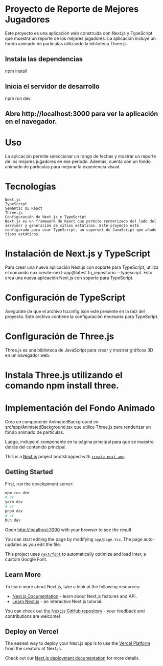 # Proyecto de Reporte de Mejores Jugadores

Este proyecto es una aplicación web construida con Next.js y TypeScript que muestra un reporte de los mejores jugadores. La aplicación incluye un fondo animado de partículas utilizando la biblioteca Three.js.

## Instala las dependencias
  npm install
## Inicia el servidor de desarrollo
  npm run dev
## Abre http://localhost:3000 para ver la aplicación en el navegador.

# Uso
La aplicación permite seleccionar un rango de fechas y mostrar un reporte de los mejores jugadores en ese periodo. Además, cuenta con un fondo animado de partículas para mejorar la experiencia visual.

# Tecnologías
    Next.js
    TypeScript
    Semantic UI React
    Three.js
    Configuración de Next.js y TypeScript
    Next.js es un framework de React que permite renderizado del lado del servidor y generación de sitios estáticos. Este proyecto está configurado para usar TypeScript, un superset de JavaScript que añade tipos estáticos.

# Instalación de Next.js y TypeScript
Para crear una nueva aplicación Next.js con soporte para TypeScript, utiliza el comando npx create-next-app@latest tu_repositorio --typescript.
Esto crea una nueva aplicación Next.js con soporte para TypeScript.

# Configuración de TypeScript
Asegúrate de que el archivo tsconfig.json esté presente en la raíz del proyecto. Este archivo contiene la configuración necesaria para TypeScript.

# Configuración de Three.js
Three.js es una biblioteca de JavaScript para crear y mostrar gráficos 3D en un navegador web.

# Instala Three.js utilizando el comando npm install three.

# Implementación del Fondo Animado
Crea un componente AnimatedBackground en src/app/AnimatedBackground.tsx que utilice Three.js para renderizar un fondo animado de partículas.

Luego, incluye el componente en tu página principal para que se muestre detrás del contenido principal.

This is a [Next.js](https://nextjs.org/) project bootstrapped with [`create-next-app`](https://github.com/vercel/next.js/tree/canary/packages/create-next-app).

## Getting Started

First, run the development server:

```bash
npm run dev
# or
yarn dev
# or
pnpm dev
# or
bun dev
```

Open [http://localhost:3000](http://localhost:3000) with your browser to see the result.

You can start editing the page by modifying `app/page.tsx`. The page auto-updates as you edit the file.

This project uses [`next/font`](https://nextjs.org/docs/basic-features/font-optimization) to automatically optimize and load Inter, a custom Google Font.

## Learn More

To learn more about Next.js, take a look at the following resources:

- [Next.js Documentation](https://nextjs.org/docs) - learn about Next.js features and API.
- [Learn Next.js](https://nextjs.org/learn) - an interactive Next.js tutorial.

You can check out [the Next.js GitHub repository](https://github.com/vercel/next.js/) - your feedback and contributions are welcome!

## Deploy on Vercel

The easiest way to deploy your Next.js app is to use the [Vercel Platform](https://vercel.com/new?utm_medium=default-template&filter=next.js&utm_source=create-next-app&utm_campaign=create-next-app-readme) from the creators of Next.js.

Check out our [Next.js deployment documentation](https://nextjs.org/docs/deployment) for more details.


